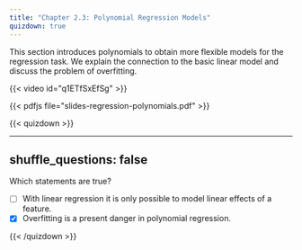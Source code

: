 ```yaml
---
title: "Chapter 2.3: Polynomial Regression Models"
quizdown: true
---
```

This section introduces polynomials to obtain more flexible models for the regression task. We explain the connection to the basic linear model and discuss the problem of overfitting.

<!--more-->
{{< video id="q1ETfSxEfSg" >}}

{{< pdfjs file="slides-regression-polynomials.pdf" >}}

{{< quizdown >}}

---
shuffle_questions: false
---

Which statements are true? 

- [ ] With linear regression it is only possible to model linear effects of a feature.
- [x] Overfitting is a present danger in polynomial regression.

{{< /quizdown >}}


